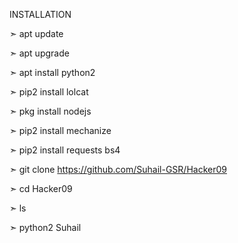 INSTALLATION


➣ apt update
 
➣ apt upgrade 

➣ apt install python2 

➣ pip2 install lolcat 

➣ pkg install nodejs

➣ pip2 install mechanize

➣ pip2 install requests bs4

➣ git clone https://github.com/Suhail-GSR/Hacker09

➣ cd Hacker09

➣ ls

➣ python2 Suhail
